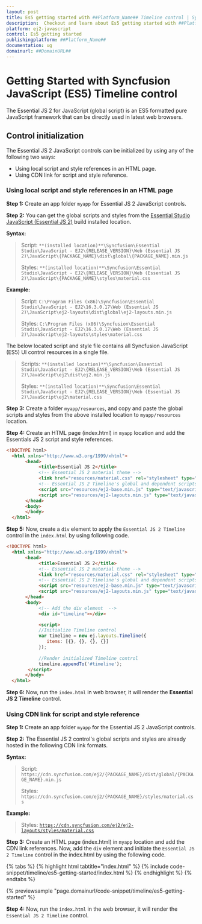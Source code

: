 ```yaml
---
layout: post
title: Es5 getting started with ##Platform_Name## Timeline control | Syncfusion
description:  Checkout and learn about Es5 getting started with ##Platform_Name## Timeline control of Syncfusion Essential JS 2 and more details.
platform: ej2-javascript
control: Es5 getting started
publishingplatform: ##Platform_Name##
documentation: ug
domainurl: ##DomainURL##
---
```


# Getting Started with Syncfusion JavaScript (ES5) Timeline control

The Essential JS 2 for JavaScript (global script) is an ES5 formatted pure JavaScript framework that can be directly used in latest web browsers.

## Control initialization

The Essential JS 2 JavaScript controls can be initialized by using any of the following two ways:

* Using local script and style references in an HTML page.
* Using CDN link for script and style reference.

### Using local script and style references in an HTML page

**Step 1:** Create an app folder `myapp` for Essential JS 2 JavaScript controls.

**Step 2:** You can get the global scripts and styles from the [Essential Studio JavaScript (Essential JS 2)](https://www.syncfusion.com/downloads/essential-js2) build installed location.

**Syntax:**
> Script: `**(installed location)**\Syncfusion\Essential Studio\JavaScript - EJ2\{RELEASE_VERSION}\Web (Essential JS 2)\JavaScript\{PACKAGE_NAME}\dist\global\{PACKAGE_NAME}.min.js`
>
> Styles: `**(installed location)**\Syncfusion\Essential Studio\JavaScript - EJ2\{RELEASE_VERSION}\Web (Essential JS 2)\JavaScript\{PACKAGE_NAME}\styles\material.css`

**Example:**

> Script: `C:\Program Files (x86)\Syncfusion\Essential Studio\JavaScript - EJ2\16.3.0.17\Web (Essential JS 2)\JavaScript\ej2-layouts\dist\global\ej2-layouts.min.js`
>
> Styles: `C:\Program Files (x86)\Syncfusion\Essential Studio\JavaScript - EJ2\16.3.0.17\Web (Essential JS 2)\JavaScript\ej2-layouts\styles\material.css`

The below located script and style file contains all Syncfusion JavaScript (ES5) UI control resources in a single file.

> Scripts: `**(installed location)**\Syncfusion\Essential Studio\JavaScript - EJ2\{RELEASE_VERSION}\Web (Essential JS 2)\JavaScript\ej2\dist\ej2.min.js`
>
> Styles: `**(installed location)**\Syncfusion\Essential Studio\JavaScript - EJ2\{RELEASE_VERSION}\Web (Essential JS 2)\JavaScript\ej2\material.css`

**Step 3:** Create a folder `myapp/resources`, and copy and paste the global scripts and styles from the above installed location to `myapp/resources` location.

**Step 4:** Create an HTML page (index.html) in `myapp` location and add the Essentials JS 2 script and style references.

```html
<!DOCTYPE html>
  <html xmlns="http://www.w3.org/1999/xhtml">
       <head>
            <title>Essential JS 2</title>
            <!-- Essential JS 2 material theme -->
            <link href="resources/material.css" rel="stylesheet" type="text/css"/>
            <!-- Essential JS 2 Timeline's global and dependent scripts -->
            <script src="resources/ej2-base.min.js" type="text/javascript"></script>
            <script src="resources/ej2-layouts.min.js" type="text/javascript"></script>
       </head>
       <body>
       </body>
  </html>
```

**Step 5:** Now, create a `div` element to apply the `Essential JS 2 Timeline` control in the `index.html` by using following code.

```html
<!DOCTYPE html>
  <html xmlns="http://www.w3.org/1999/xhtml">
       <head>
            <title>Essential JS 2</title>
            <!-- Essential JS 2 material theme -->
            <link href="resources/material.css" rel="stylesheet" type="text/css"/>
            <!-- Essential JS 2 Timeline's global and dependent scripts -->
            <script src="resources/ej2-base.min.js" type="text/javascript"></script>
            <script src="resources/ej2-layouts.min.js" type="text/javascript"></script>
       </head>
       <body>
            <!-- Add the div element  -->
            <div id="timeline"></div>

            <script>
            //Initialize Timeline control
            var timeline = new ej.layouts.Timeline({
               items: [{}, {}, {}, {}]
            });
            
            //Render initialized Timeline control
            timeline.appendTo('#timeline');
        </script>
       </body>
  </html>
```

**Step 6:** Now, run the `index.html` in web browser, it will render the **Essential JS 2 Timeline** control.

### Using CDN link for script and style reference

**Step 1:** Create an app folder `myapp` for the Essential JS 2 JavaScript controls.

**Step 2:** The Essential JS 2 control's global scripts and styles are already hosted in the following CDN link formats.

**Syntax:**
> Script: `https://cdn.syncfusion.com/ej2/{PACKAGE_NAME}/dist/global/{PACKAGE_NAME}.min.js`
>
> Styles: `https://cdn.syncfusion.com/ej2/{PACKAGE_NAME}/styles/material.css`

**Example:**
> Styles: [`https://cdn.syncfusion.com/ej2/ej2-layouts/styles/material.css`](https://cdn.syncfusion.com/ej2/ej2-layouts/styles/material.css)

**Step 3:** Create an HTML page (index.html) in `myapp` location and add the CDN link references. Now, add the `div` element and initiate the `Essential JS 2 Timeline` control in the index.html by using the following code.

{% tabs %}
{% highlight html tabtitle="index.html" %}
{% include code-snippet/timeline/es5-getting-started/index.html %}
{% endhighlight %}
{% endtabs %}
        
{% previewsample "page.domainurl/code-snippet/timeline/es5-getting-started" %}

**Step 4:** Now, run the `index.html` in the web browser, it will render the `Essential JS 2 Timeline` control.